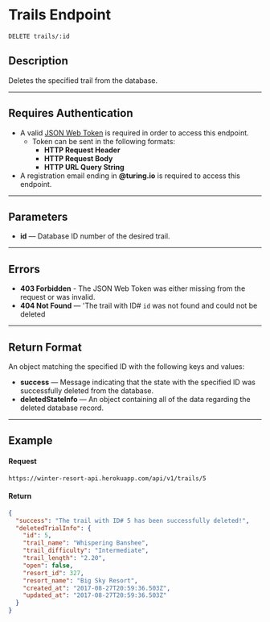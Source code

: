 # Trails Endpoint

```
DELETE trails/:id
```

## Description
Deletes the specified trail from the database.

***

## Requires Authentication
- A valid [JSON Web Token](https://jwt.io/) is required in order to access this endpoint.
  - Token can be sent in the following formats:
    - **HTTP Request Header**
    - **HTTP Request Body**
    - **HTTP URL Query String**
- A registration email ending in **@turing.io** is required to access this endpoint.

***

## Parameters
- **id** — Database ID number of the desired trail.

***

## Errors

- **403 Forbidden** - The JSON Web Token was either missing from the request or was invalid.
- **404 Not Found** — 'The trail with ID# `id` was not found and could not be deleted

***

## Return Format
An object matching the specified ID with the following keys and values:

- **success** — Message indicating that the state with the specified ID was successfully deleted from the database.
- **deletedStateInfo** — An object containing all of the data regarding the deleted database record.

***

## Example

#### Request
```
https://winter-resort-api.herokuapp.com/api/v1/trails/5
```

#### Return
```json
{
  "success": "The trail with ID# 5 has been successfully deleted!",
  "deletedTrialInfo": {
    "id": 5,
    "trail_name": "Whispering Banshee",
    "trail_difficulty": "Intermediate",
    "trail_length": "2.20",
    "open": false,
    "resort_id": 327,
    "resort_name": "Big Sky Resort",
    "created_at": "2017-08-27T20:59:36.503Z",
    "updated_at": "2017-08-27T20:59:36.503Z"
  }
}
```
